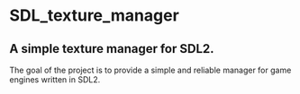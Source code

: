 # SDL_texture_manager
## A simple texture manager for SDL2.
The goal of the project is to provide a simple and reliable manager 
for game engines written in SDL2.
